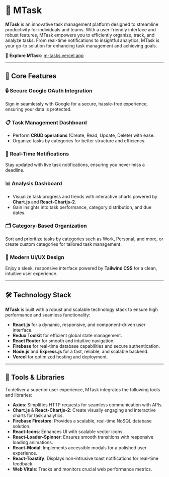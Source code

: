 # 🌟 **MTask** 

**MTask** is an innovative task management platform designed to streamline productivity for individuals and teams. With a user-friendly interface and robust features, MTask empowers you to efficiently organize, track, and analyze tasks. From real-time notifications to insightful analytics, MTask is your go-to solution for enhancing task management and achieving goals.

🔗 **Explore MTask:** [m-tasks.vercel.app](https://mtasks.vercel.app)

---

## 🚀 **Core Features** 

### 🔒 **Secure Google OAuth Integration**  
Sign in seamlessly with Google for a secure, hassle-free experience, ensuring your data is protected.

### 📋 **Task Management Dashboard**  
- Perform **CRUD operations** (Create, Read, Update, Delete) with ease.  
- Organize tasks by categories for better structure and efficiency.

### 🔔 **Real-Time Notifications**  
Stay updated with live task notifications, ensuring you never miss a deadline.

### 📊 **Analysis Dashboard**  
- Visualize task progress and trends with interactive charts powered by **Chart.js** and **React-Chartjs-2**.  
- Gain insights into task performance, category distribution, and due dates.

### 🗂️ **Category-Based Organization**  
Sort and prioritize tasks by categories such as Work, Personal, and more, or create custom categories for tailored task management.

### 🎨 **Modern UI/UX Design**  
Enjoy a sleek, responsive interface powered by **Tailwind CSS** for a clean, intuitive user experience.

---

## 🛠️ **Technology Stack**

**MTask** is built with a robust and scalable technology stack to ensure high performance and seamless functionality:

- **React.js** for a dynamic, responsive, and component-driven user interface.  
- **Redux Toolkit** for efficient global state management.  
- **React Router** for smooth and intuitive navigation.  
- **Firebase** for real-time database capabilities and secure authentication.  
- **Node.js** and **Express.js** for a fast, reliable, and scalable backend.  
- **Vercel** for optimized hosting and deployment.

---

## 🔧 **Tools & Libraries**

To deliver a superior user experience, MTask integrates the following tools and libraries:  

- **Axios**: Simplifies HTTP requests for seamless communication with APIs.  
- **Chart.js** & **React-Chartjs-2**: Create visually engaging and interactive charts for task analytics.  
- **Firebase Firestore**: Provides a scalable, real-time NoSQL database solution.  
- **React-Icons**: Enhances UI with scalable vector icons.  
- **React-Loader-Spinner**: Ensures smooth transitions with responsive loading animations.  
- **React-Modal**: Implements accessible modals for a polished user experience.  
- **React-Toastify**: Displays non-intrusive toast notifications for real-time feedback.  
- **Web Vitals**: Tracks and monitors crucial web performance metrics.  
